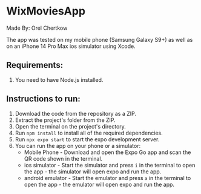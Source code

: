 # WixMoviesApp
Made By: Orel Chertkow  

The app was tested on my mobile phone (Samsung Galaxy S9+) as well as on an iPhone 14 Pro Max ios simulator using Xcode.

## Requirements: 
1. You need to have Node.js installed.

## Instructions to run:
1. Download the code from the repository as a ZIP.
2. Extract the project's folder from the ZIP.
3. Open the terminal on the project's directory.
4. Run `npm install` to install all of the required dependencies.
5. Run `npx expo start` to start the expo development server.
6. You can run the app on your phone or a simulator:
   * Mobile Phone - Download and open the Expo Go app and scan the QR code shown in the terminal.
   * ios simulator - Start the simulator and press `i` in the terminal to open the app - the simulator will open expo and run the app.
   * android emulator - Start the emulator and press `a` in the terminal to open the app - the emulator will open expo and run the app.
